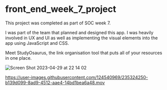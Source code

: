 # front_end_week_7_project
This project was completed as part of SOC week 7.

I was part of the team that planned and designed this app. 
I was heavily involved in UX and UI as well as implementing the visual elements into
the app using JavaScript and CSS.

Meet StudyOsaurus, the link organisation tool that puts all of your resources in one place. 


![Screen Shot 2023-04-29 at 22 14 02](https://user-images.githubusercontent.com/124540969/235324578-1d9ce92b-5ce3-4101-a953-ee575dda6825.png)




https://user-images.githubusercontent.com/124540969/235324250-b139d099-8ad9-4512-aae4-14bd1bea6a48.mov

